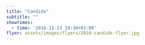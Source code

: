 ```yaml
---
title: "Candide"
subtitle: ""
showtimes:
  - time: '2016-11-23 19:30+01:00'
flyer: assets/images/flyers/2016-candide-flyer.jpg
---
```

